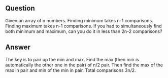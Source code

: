 ## Question
Given an array of n numbers. Finding minimum takes n-1 comparisons. Finding maximum takes n-1 comparisons. If you had to simultaneously find both minimum and maximum, can you do it in less than 2n-2 comparisons?

## Answer
The key is to pair up the min and max.
Find the max (then min is automatically the other one in the pair) of n/2 pair. Then find the max of the max in pair and min of the min in pair. Total comparisons 3n/2.